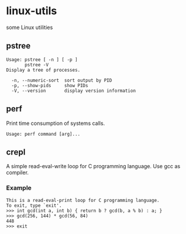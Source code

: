 # linux-utils
some Linux utilities

pstree
-------

    Usage: pstree [ -n ] [ -p ]
           pstree -V
    Display a tree of processes.

      -n, --numeric-sort  sort output by PID
      -p, --show-pids     show PIDs
      -V, --version       display version information
      
perf
-----
Print time consumption of systems calls.

    Usage: perf command [arg]...

crepl
------
A simple read-eval-write loop for C programming language. Use gcc as compiler.

### Example ###
    
    This is a read-eval-print loop for C programming language.
    To exit, type `exit'.
    >>> int gcd(int a, int b) { return b ? gcd(b, a % b) : a; }
    >>> gcd(256, 144) * gcd(56, 84)
    448
    >>> exit
    
